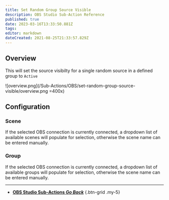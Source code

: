 ```yaml
---
title: Set Random Group Source Visible
description: OBS Studio Sub-Action Reference
published: true
date: 2023-03-16T13:33:50.881Z
tags: 
editor: markdown
dateCreated: 2021-08-25T21:33:57.829Z
---
```


## Overview
This will set the source visibilty for a single random source in a defined group to `Active`

![overview.png](/Sub-Actions/OBS/set-random-group-source-visible/overview.png =400x)

## Configuration
### Scene
If the selected OBS connection is currently connected, a dropdown list of available scenes will populate for selection, otherwise the scene name can be entered manually.

### Group
If the selected OBS connection is currently connected, a dropdown list of available groups will populate for selection, otherwise the scene name can be entered manually.

---

- [<i class="mdi mdi-chevron-left"></i> **OBS Studio Sub-Actions *Go Back***](/Sub-Actions/OBS)
{.btn-grid .my-5}